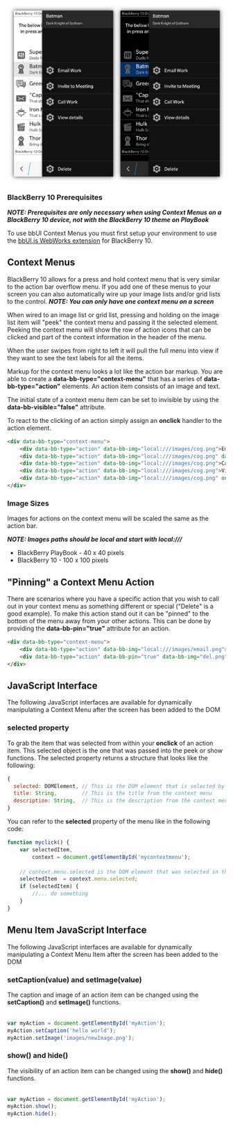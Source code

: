 ![Context Menu](images/screenshots/contextMenu.png)

### BlackBerry 10 Prerequisites 

_**NOTE: Prerequisites are only necessary when using Context Menus on a BlackBerry 10 device, not with the BlackBerry 10 theme on PlayBook**_

To use bbUI Context Menus you must first setup your environment to use the [bbUI.js WebWorks extension](https://github.com/blackberry/bbUI.js/tree/master/pkg/bb10) for BlackBerry 10.

## Context Menus

BlackBerry 10 allows for a press and hold context menu that is very similar to the action bar overflow menu.  If you add one of these menus to your screen you can also automatically 
wire up your image lists and/or grid lists to the control.  _**NOTE: You can only have one context menu on a screen**_

When wired to an image list or grid list, pressing and holding on the image list item will "peek" the context menu and passing it the selected element.  Peeking the context menu will show the row of action icons that can be clicked and part of the context information in the header of the menu.

When the user swipes from right to left it will pull the full menu into view if they want to see the text labels for all the items.

Markup for the context menu looks a lot like the action bar markup.  You are able to create a **data-bb-type="context-menu"** that has a series of **data-bb-type="action"** elements.  An action item consists
of an image and text.  

The initial state of a context menu item can be set to invisible by using the **data-bb-visible="false"** attribute.

To react to the clicking of an action simply assign an **onclick** handler to the action element.
```html
<div data-bb-type="context-menu">
    <div data-bb-type="action" data-bb-img="local:///images/cog.png">Email Work</div>
    <div data-bb-type="action" data-bb-img="local:///images/cog.png" data-bb-visible="false">Invite to Meeting</div>
    <div data-bb-type="action" data-bb-img="local:///images/cog.png">Call Work</div>
    <div data-bb-type="action" data-bb-img="local:///images/cog.png">View details</div>
    <div data-bb-type="action" data-bb-img="local:///images/cog.png" onclick="alert('Delete');">Delete</div>
</div>
```

### Image Sizes

Images for actions on the context menu will be scaled the same as the action bar.

_**NOTE: Images paths should be local and start with local:///**_

* BlackBerry PlayBook - 40 x 40 pixels
* BlackBerry 10 - 100 x 100 pixels


## "Pinning" a Context Menu Action

There are scenarios where you have a specific action that you wish to call out in your context menu as something different or special ("Delete" is a good example).  To make this action stand out it can be "pinned" to the bottom of the menu away from your other actions. This can be done by providing the **data-bb-pin="true"** attribute for an action.
```html
<div data-bb-type="context-menu">
    <div data-bb-type="action" data-bb-img="local:///images/email.png">Email Work</div>
    <div data-bb-type="action" data-bb-pin="true" data-bb-img="del.png">Delete</div>
</div>
```

## JavaScript Interface

The following JavaScript interfaces are available for dynamically manipulating a Context Menu after the screen has been added to the DOM

### selected property

To grab the item that was selected from within your **onclick** of an action item.  This selected object is the one that was passed into the peek or show functions. The selected property returns a structure that looks like the following:

```javascript
{
  selected: DOMElement, // This is the DOM element that is selected by the user
  title: String,        // This is the title from the context menu
  description: String,  // This is the description from the context menu
}
```


You can refer to the **selected** property of the menu like in the following code:
```javascript
function myclick() {
    var selectedItem,
        context = document.getElementById('mycontextmenu');
   
    // context.menu.selected is the DOM element that was selected in the press-and-hold
    selectedItem  = context.menu.selected;
    if (selectedItem) {
        //... do something
    }
}
```

## Menu Item JavaScript Interface

The following JavaScript interfaces are available for dynamically manipulating a Context Menu Item after the screen has been added to the DOM

### setCaption(value) and setImage(value)

The caption and image of an action item can be changed using the **setCaption()** and **setImage()** functions.

```javascript

var myAction = document.getElementById('myAction');
myAction.setCaption('hello world');
myAction.setImage('images/newImage.png');

```

### show() and hide()

The visibility of an action item can be changed using the **show()** and **hide()** functions.

```javascript

var myAction = document.getElementById('myAction');
myAction.show();
myAction.hide();

```